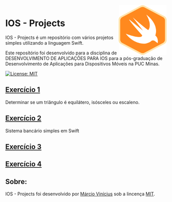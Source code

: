 <img align="right" src="https://github.com/marciovcampos/IOS-Projects/blob/master/swift.png"/>

IOS - Projects
=====================

IOS - Projects é um repositório com vários projetos simples utilizando a linguagem Swift. 

Este reposítório foi desenvolvido para a disciplina de DESENVOLVIMENTO DE APLICAÇÕES PARA IOS para a pós-graduação de Desenvolvimento de Aplicações para Dispositivos Móveis na PUC Minas.

[![License: MIT](https://img.shields.io/badge/License-MIT-green.svg)](https://github.com/marciovcampos/IOS-Projects/blob/master/LICENSE)


## [Exercício 1](https://github.com/marciovcampos/IOS-Projects/tree/master/Exercicio-1)

Determinar se um triângulo é equilátero, isósceles ou escaleno.

## [Exercício 2](https://github.com/marciovcampos/IOS-Projects/tree/master/Exercicio-2)

Sistema bancário simples em Swift

## [Exercício 3](https://github.com/marciovcampos/IOS-Projects/tree/master/Exercicio-3)

## [Exercício 4](https://github.com/marciovcampos/IOS-Projects/tree/master/Exercicio-4)



## Sobre: 
IOS - Projects foi desenvolvido por [Márcio Vinícius](https://github.com/marciovcampos) sob a lincença [MIT](LICENSE).